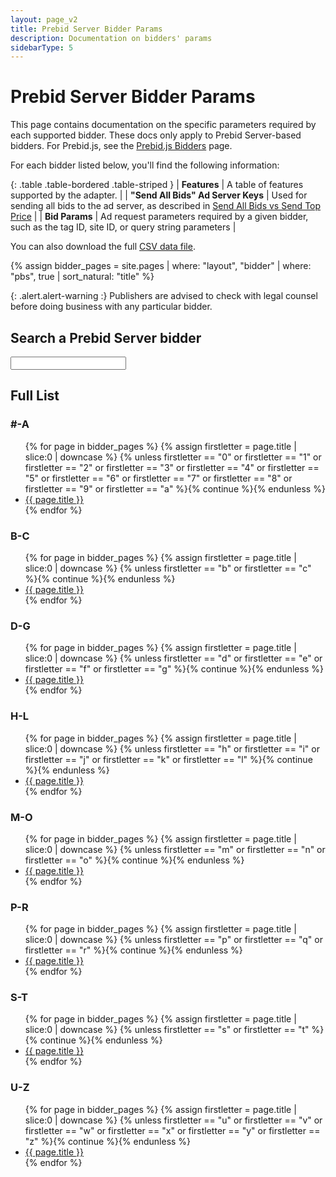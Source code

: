 ```yaml
---
layout: page_v2
title: Prebid Server Bidder Params
description: Documentation on bidders' params
sidebarType: 5
---
```


# Prebid Server Bidder Params

This page contains documentation on the specific parameters required by each supported bidder.
These docs only apply to Prebid Server-based bidders. For Prebid.js, see the
[Prebid.js Bidders](/dev-docs/bidders.html) page.

For each bidder listed below, you'll find the following information:

{: .table .table-bordered .table-striped }
| **Features**                     | A table of features supported by the adapter.  |
| **"Send All Bids" Ad Server Keys**  | Used for sending all bids to the ad server, as described in [Send All Bids vs Send Top Price](/adops/send-all-vs-top-price.html) |
| **Bid Params**                      | Ad request parameters required by a given bidder, such as the tag ID, site ID, or query string parameters                                     |

You can also download the full <a href="/dev-docs/bidder-data.csv" download>CSV data file</a>.

{% assign bidder_pages = site.pages | where: "layout", "bidder" | where: "pbs", true | sort_natural: "title" %}

{: .alert.alert-warning :}
Publishers are advised to check with legal counsel before doing business with any particular bidder.

## Search a Prebid Server bidder

<input type="text" id="autocomplete-filter" class="autocomplete-filter">
<script src="https://cdnjs.cloudflare.com/ajax/libs/awesomplete/1.1.5/awesomplete.min.js" integrity="sha512-HcBl0GSJvt4Qecm4srHapirUx0HJDi2zYXm6KUKNNUGdTIN9cBwakVZHWmRVj4MKgy1AChqhWGYcMDbRKgO0zg==" crossorigin="anonymous"></script>
<script>
var AutocompleteList = [{% for page in bidder_pages %}{ label: '{{ page.title }}', value: '{{ page.url }}' },{% endfor %}];
</script>
<script src="{{site.baseurl}}/assets/js/autocomplete.js"></script>
<div class="c-bidder-list-group" markdown="1">

## Full List

### #-A

<ul class="c-bidder-list">
{% for page in bidder_pages %}
  {% assign firstletter = page.title | slice:0 | downcase %}
  {% unless firstletter == "0" or firstletter == "1" or firstletter == "2" or firstletter == "3" or firstletter == "4" or firstletter == "5" or firstletter == "6" or firstletter == "7" or firstletter == "8" or firstletter == "9" or firstletter == "a" %}{% continue %}{% endunless %}
  <li>
  <a href="{{ page.url }}">{{ page.title }}</a>
  </li>
{% endfor %}
</ul>

### B-C

<ul class="c-bidder-list">
{% for page in bidder_pages %}
  {% assign firstletter = page.title | slice:0 | downcase %}
  {% unless firstletter == "b" or firstletter == "c" %}{% continue %}{% endunless %}
  <li>
  <a href="{{ page.url }}">{{ page.title }}</a>
  </li>
{% endfor %}
</ul>

### D-G

<ul class="c-bidder-list">
{% for page in bidder_pages %}
  {% assign firstletter = page.title | slice:0 | downcase %}
  {% unless firstletter == "d" or firstletter == "e" or firstletter == "f" or firstletter == "g" %}{% continue %}{% endunless %}
  <li>
  <a href="{{ page.url }}">{{ page.title }}</a>
  </li>
{% endfor %}
</ul>

### H-L

<ul class="c-bidder-list">
{% for page in bidder_pages %}
  {% assign firstletter = page.title | slice:0 | downcase %}
  {% unless firstletter == "h" or firstletter == "i" or firstletter == "j" or firstletter == "k" or firstletter == "l" %}{% continue %}{% endunless %}
  <li>
  <a href="{{ page.url }}">{{ page.title }}</a>
  </li>
{% endfor %}
</ul>

### M-O

<ul class="c-bidder-list">
{% for page in bidder_pages %}
  {% assign firstletter = page.title | slice:0 | downcase %}
  {% unless firstletter == "m" or firstletter == "n" or firstletter == "o" %}{% continue %}{% endunless %}
  <li>
  <a href="{{ page.url }}">{{ page.title }}</a>
  </li>
{% endfor %}
</ul>

### P-R

<ul class="c-bidder-list">
{% for page in bidder_pages %}
  {% assign firstletter = page.title | slice:0 | downcase %}
  {% unless firstletter == "p" or firstletter == "q" or firstletter == "r" %}{% continue %}{% endunless %}
  <li>
  <a href="{{ page.url }}">{{ page.title }}</a>
  </li>
{% endfor %}
</ul>

### S-T

<ul class="c-bidder-list">
{% for page in bidder_pages %}
  {% assign firstletter = page.title | slice:0 | downcase %}
  {% unless firstletter == "s" or firstletter == "t" %}{% continue %}{% endunless %}
  <li>
  <a href="{{ page.url }}">{{ page.title }}</a>
  </li>
{% endfor %}
</ul>

### U-Z

<ul class="c-bidder-list">
{% for page in bidder_pages %}
  {% assign firstletter = page.title | slice:0 | downcase %}
  {% unless firstletter == "u" or firstletter == "v" or firstletter == "w" or firstletter == "x" or firstletter == "y" or firstletter == "z" %}{% continue %}{% endunless %}
  <li>
  <a href="{{ page.url }}">{{ page.title }}</a>
  </li>
{% endfor %}
</ul>
</div>
